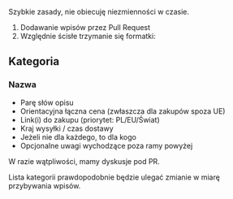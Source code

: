 Szybkie zasady, nie obiecuję niezmienności w czasie.
1. Dodawanie wpisów przez Pull Request
2. Względnie ścisłe trzymanie się formatki:

## Kategoria
### Nazwa
- Parę słów opisu
- Orientacyjna łączna cena (zwłaszcza dla zakupów spoza UE)
- Link(i) do zakupu (priorytet: PL/EU/Świat)
- Kraj wysyłki / czas dostawy
- Jeżeli nie dla każdego, to dla kogo
- Opcjonalne uwagi wychodzące poza ramy powyżej

W razie wątpliwości, mamy dyskusje pod PR.

Lista kategorii prawdopodobnie będzie ulegać zmianie w miarę przybywania wpisów.
